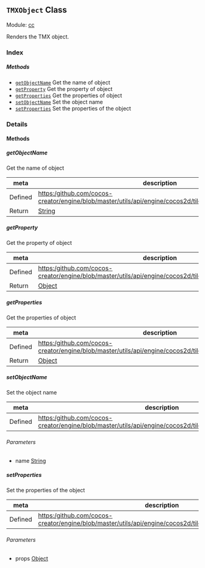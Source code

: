 ## `TMXObject` Class



Module: [cc](../modules/cc.md)




Renders the TMX object.

### Index



##### Methods

  - [`getObjectName`](#getobjectname) Get the name of object
  - [`getProperty`](#getproperty) Get the property of object
  - [`getProperties`](#getproperties) Get the properties of object
  - [`setObjectName`](#setobjectname) Set the object name
  - [`setProperties`](#setproperties) Set the properties of the object



### Details




<!-- Method Block -->
#### Methods


##### getObjectName

Get the name of object

| meta | description |
|------|-------------|
| Defined | [https:/github.com/cocos-creator/engine/blob/master/utils/api/engine/cocos2d/tilemap/CCSGTMXObject.js:70](https:/github.com/cocos-creator/engine/blob/master/utils/api/engine/cocos2d/tilemap/CCSGTMXObject.js#L70) |
| Return 		 | <a href="https://developer.mozilla.org/en/JavaScript/Reference/Global_Objects/String" class="crosslink external" target="_blank">String</a> 



##### getProperty

Get the property of object

| meta | description |
|------|-------------|
| Defined | [https:/github.com/cocos-creator/engine/blob/master/utils/api/engine/cocos2d/tilemap/CCSGTMXObject.js:80](https:/github.com/cocos-creator/engine/blob/master/utils/api/engine/cocos2d/tilemap/CCSGTMXObject.js#L80) |
| Return 		 | <a href="https://developer.mozilla.org/en/JavaScript/Reference/Global_Objects/Object" class="crosslink external" target="_blank">Object</a> 



##### getProperties

Get the properties of object

| meta | description |
|------|-------------|
| Defined | [https:/github.com/cocos-creator/engine/blob/master/utils/api/engine/cocos2d/tilemap/CCSGTMXObject.js:90](https:/github.com/cocos-creator/engine/blob/master/utils/api/engine/cocos2d/tilemap/CCSGTMXObject.js#L90) |
| Return 		 | <a href="https://developer.mozilla.org/en/JavaScript/Reference/Global_Objects/Object" class="crosslink external" target="_blank">Object</a> 



##### setObjectName

Set the object name

| meta | description |
|------|-------------|
| Defined | [https:/github.com/cocos-creator/engine/blob/master/utils/api/engine/cocos2d/tilemap/CCSGTMXObject.js:100](https:/github.com/cocos-creator/engine/blob/master/utils/api/engine/cocos2d/tilemap/CCSGTMXObject.js#L100) |

###### Parameters
- name <a href="https://developer.mozilla.org/en/JavaScript/Reference/Global_Objects/String" class="crosslink external" target="_blank">String</a> 


##### setProperties

Set the properties of the object

| meta | description |
|------|-------------|
| Defined | [https:/github.com/cocos-creator/engine/blob/master/utils/api/engine/cocos2d/tilemap/CCSGTMXObject.js:110](https:/github.com/cocos-creator/engine/blob/master/utils/api/engine/cocos2d/tilemap/CCSGTMXObject.js#L110) |

###### Parameters
- props <a href="https://developer.mozilla.org/en/JavaScript/Reference/Global_Objects/Object" class="crosslink external" target="_blank">Object</a> 



